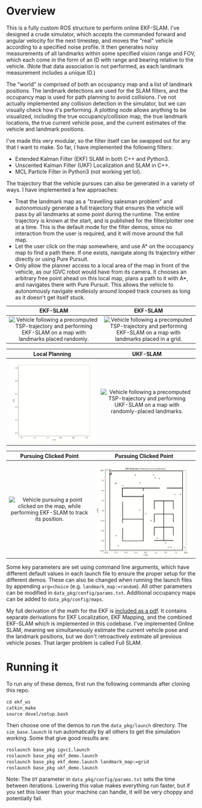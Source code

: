# Overview

This is a fully custom ROS structure to perform online EKF-SLAM. I've designed a crude simulator, which accepts the commanded forward and angular velocity for the next timestep, and moves the "real" vehicle according to a specified noise profile. It then generates noisy measurements of all landmarks within some specified vision range and FOV, which each come in the form of an ID with range and bearing relative to the vehicle. (Note that data association is not performed, as each landmark measurement includes a unique ID.) 

The "world" is comprised of both an occupancy map and a list of landmark positions. The landmark detections are used for the SLAM filters, and the occupancy map is used for path planning to avoid collisions. I've not actually implemented any collision detection in the simulator, but we can visually check how it's performing. A plotting node allows anything to be visualized, including the true occupancy/collision map, the true landmark locations, the true current vehicle pose, and the current estimates of the vehicle and landmark positions.

I've made this very modular, so the filter itself can be swapped out for any that I want to make. So far, I have implemented the following filters:
 - Extended Kalman Filter (EKF) SLAM in both C++ and Python3.
 - Unscented Kalman Filter (UKF) Localization and SLAM in C++.
 - MCL Particle Filter in Python3 (not working yet lol).

The trajectory that the vehicle pursues can also be generated in a variety of ways. I have implemented a few approaches:
 - Treat the landmark map as a "travelling salesman problem" and autonomously generate a full trajectory that ensures the vehicle will pass by all landmarks at some point during the runtime. The entire trajectory is known at the start, and is published for the filter/plotter one at a time. This is the default mode for the filter demos, since no interaction from the user is required, and it will move around the full map.
 - Let the user click on the map somewhere, and use A* on the occupancy map to find a path there. If one exists, navigate along its trajectory either directly or using Pure Pursuit. 
 - Only allow the planner access to a local area of the map in front of the vehicle, as our IGVC robot would have from its camera. It chooses an arbitrary free point ahead on this local map, plans a path to it with A*, and navigates there with Pure Pursuit. This allows the vehicle to autonomously navigate endlessly around looped track courses as long as it doesn't get itself stuck.

EKF-SLAM           |       EKF-SLAM
:-------------------------:|:-------------------------:
![Vehicle following a precomputed TSP-trajectory and performing EKF-SLAM on a map with landmarks placed randomly.](images/ekf_rand_demo.gif)  |  ![Vehicle following a precomputed TSP-trajectory and performing EKF-SLAM on a map with landmarks placed in a grid.](images/ekf_grid_demo.gif)

Local Planning           |      UKF-SLAM
:-------------------------:|:-------------------------:
![IGVC-like map with the vehicle performing EKF-SLAM to localize on a known occupancy grid, and doing local path planning to progress through the course.](images/igvc1_demo.gif)  |  ![Vehicle following a precomputed TSP-trajectory and performing UKF-SLAM on a map with randomly-placed landmarks.](images/ukf_slam_demo.gif)

Pursuing Clicked Point           |       Pursuing Clicked Point
:-------------------------:|:-------------------------:
![Vehicle pursuing a point clicked on the map, while performing EKF-SLAM to track its position.](images/pursuing_clicked_pt.gif)  |  ![Vehicle finding a path to a clicked point with A* and navigating with Pure Pursuit.](images/pursuing_clicked_pt_bldg.gif)


Some key parameters are set using command line arguments, which have different default values in each launch file to ensure the proper setup for the different demos. These can also be changed when running the launch files by appending `arg=choice` (e.g. `landmark_map:=random`). All other parameters can be modified in `data_pkg/config/params.txt`. Additional occupancy maps can be added to `data_pkg/config/maps`.

My full derivation of the math for the EKF is [included as a pdf](docs/EKF_SLAM_Derivation.pdf). It contains separate derivations for EKF Localization, EKF Mapping, and the combined EKF-SLAM which is implemented in this codebase. I've implemented Online SLAM, meaning we simultaneously estimate the current vehicle pose and the landmark positions, but we don't retroactively estimate all previous vehicle poses. That larger problem is called Full SLAM.

# Running it
To run any of these demos, first run the following commands after cloning this repo.

    cd ekf_ws
    catkin_make
    source devel/setup.bash

Then choose one of the demos to run the `data_pkg/launch` directory. The `sim_base.launch` is run automatically by all others to get the simulation working. Some that give good results are:

    roslaunch base_pkg igvc1.launch
    roslaunch base_pkg ekf_demo.launch
    roslaunch base_pkg ekf_demo.launch landmark_map:=grid
    roslaunch base_pkg ukf_demo.launch

Note: The `DT` parameter in `data_pkg/config/params.txt` sets the time between iterations. Lowering this value makes everything run faster, but if you set this lower than your machine can handle, it will be very choppy and potentially fail.

